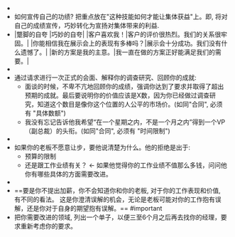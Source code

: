 -
- 如何宣传自己的功绩? 把重点放在"这种技能如何才能让集体获益"上。即, 将对自己的成绩宣传，巧妙转化为宣扬对集体带来的利益.
- |蹩脚的自夸	|巧妙的自夸|
  |客户喜欢我！|客户的评价很热烈。我们的关系很牢固。|
  |你能相信我在展示会上的表现有多棒吗？|展示会十分成功。我们没有什么遗憾了。| 
  |新的方案是我的主意。|我一直在做的方案正好能满足我们的需要。|
-
- 通过请求进行一次正式的会面、解释你的调查研究、回顾你的成就:
	- 面谈的时候，不卑不亢地回顾你的成绩，强调你达到了要求并取得了超出预期的成就。最后要说明你的价值应该是X数，因为你已经做过调查研究，知道这个数目是像你这个位置的人公平的市场价。(如同"合同", 必须有 "具体数额")
	- 我没有忘记告诉他我希望“在一个星期之内，不是一个月之内”得到一个VP（副总裁）的头衔。(如同"合同", 必须有 "时间限制")
-
- 如果你的老板不愿意让步，要他说清楚为什么。他的拒绝是出于:
	- 预算的限制
	- 还是跟工作业绩有关？ ← 如果他觉得你的工作业绩不值那么多钱，问问他你有哪些具体的方面需要改进。
-
- ==要是你不提出加薪，你不会知道你和你的老板, 对于你的工作表现和价值, 有不同的看法。 这是你澄清误解的机会，无论是老板可能对你的工作抱有误解，还是你对于自身的期望抱有误解。== #important
- 把你需要改进的领域, 列出一个单子，以便三至6个月之后再去找你的经理，要求重新考虑你的要求。